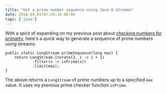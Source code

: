 ```yaml
---
title: "Get a prime number sequence using Java 8 Streams"
date: 2016-04-01T07:29:18-08:00
tags: ['java']
---
```


With a spirit of expanding on my previous post about
[checking numbers for primality](CheckNumberPrimalityUsingJavaStreams), here's a
quick way to generate a sequence of prime numbers using streams:

    public static LongStream primeSequence(long max) {
        return LongStream.iterate(2, i -> i + 1)
                .filter(x -> isPrime(x))
                .limit(max);
    }

The above returns a `LongStream` of prime numbers up to a specified `max`
value. It uses my previous prime checker function `isPrime`.
